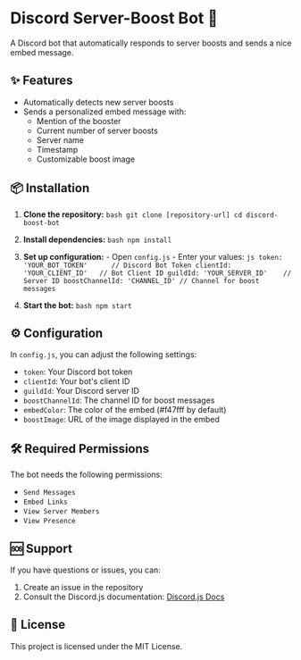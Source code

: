 # Discord Server-Boost Bot 🚀

A Discord bot that automatically responds to server boosts and sends a nice embed message.

## ✨ Features

- Automatically detects new server boosts
- Sends a personalized embed message with:
    - Mention of the booster
    - Current number of server boosts
    - Server name
    - Timestamp
    - Customizable boost image

## 📦 Installation

1. **Clone the repository:**
        ```bash
        git clone [repository-url]
        cd discord-boost-bot
        ```

2. **Install dependencies:**
        ```bash
        npm install
        ```

3. **Set up configuration:**
        - Open `config.js`
        - Enter your values:
        ```js
        token: 'YOUR_BOT_TOKEN'      // Discord Bot Token
        clientId: 'YOUR_CLIENT_ID'   // Bot Client ID
        guildId: 'YOUR_SERVER_ID'    // Server ID
        boostChannelId: 'CHANNEL_ID' // Channel for boost messages
        ```

4. **Start the bot:**
        ```bash
        npm start
        ```

## ⚙️ Configuration

In `config.js`, you can adjust the following settings:

- `token`: Your Discord bot token
- `clientId`: Your bot's client ID
- `guildId`: Your Discord server ID
- `boostChannelId`: The channel ID for boost messages
- `embedColor`: The color of the embed (#f47fff by default)
- `boostImage`: URL of the image displayed in the embed

## 🛠️ Required Permissions

The bot needs the following permissions:
- `Send Messages`
- `Embed Links`
- `View Server Members`
- `View Presence`

## 🆘 Support

If you have questions or issues, you can:
1. Create an issue in the repository
2. Consult the Discord.js documentation: [Discord.js Docs](https://discord.js.org/)

## 📄 License

This project is licensed under the MIT License.